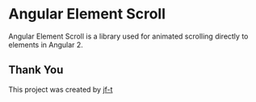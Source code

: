 # Angular Element Scroll

Angular Element Scroll is a library used for animated scrolling directly to elements in Angular 2.


## Thank You

This project was created by [jf-t](https://github.com/jf-t)
